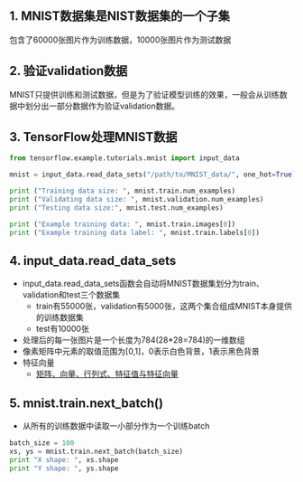 
## 1. MNIST数据集是NIST数据集的一个子集

包含了60000张图片作为训练数据，10000张图片作为测试数据

## 2. 验证validation数据

MNIST只提供训练和测试数据，但是为了验证模型训练的效果，一般会从训练数据中划分出一部分数据作为验证validation数据。

## 3. TensorFlow处理MNIST数据

```py
from tensorflow.example.tutorials.mnist import input_data

mnist = input_data.read_data_sets("/path/to/MNIST_data/", one_hot=True)

print ("Training data size: ", mnist.train.num_examples)
print ("Validating data size: ", mnist.validation.num_examples)
print ("Testing data size:", mnist.test.num_examples)

print ("Example training data: ", mnist.train.images[0])
print ("Example training data label: ", mnist.train.labels[0])
```

## 4. input_data.read_data_sets

* input_data.read_data_sets函数会自动将MNIST数据集划分为train、validation和test三个数据集
    * train有55000张，validation有5000张，这两个集合组成MNIST本身提供的训练数据集
    * test有10000张
* 处理后的每一张图片是一个长度为784(28*28=784)的一维数组
* 像素矩阵中元素的取值范围为[0,1]，0表示白色背景，1表示黑色背景
* 特征向量
    * [矩阵、向量、行列式、特征值与特征向量](https://blog.csdn.net/a727911438/article/details/77531973)

## 5. mnist.train.next_batch()

* 从所有的训练数据中读取一小部分作为一个训练batch

```py
batch_size = 100
xs, ys = mnist.train.next_batch(batch_size)
print "X shape: ", xs.shape
print "Y shape: ", ys.shape
```